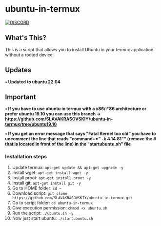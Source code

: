 # ubuntu-in-termux

[![DISCORD](https://img.shields.io/badge/Chat-On%20Discord-738BD7.svg?style=for-the-badge)](https://discord.gg/Xaqkdeh)

## What's This?

This is a script that allows you to install Ubuntu in your termux application without a rooted device

## Updates

**• Updated to ubuntu 22.04**

## Important

**• If you have to use ubuntu in termux with a x86/i\*86 architecture or prefer ubuntu 19.10 you can use this branch -> https://github.com/SLAVAKRASOVSKIY/ubuntu-in-termux/tree/ubuntu19.10**

**• If you get an error message that says "Fatal Kernel too old" you have to uncomment the line that reads "command+=" -k 4.14.81"" (remove the # that is located in front of the line) in the "startubuntu.sh" file**

### Installation steps

1. Update termux: `apt-get update && apt-get upgrade -y`
2. Install wget: `apt-get install wget -y`
3. Install proot: `apt-get install proot -y`
4. Install git: `apt-get install git -y`
5. Go to HOME folder: `cd ~`
6. Download script: `git clone https://github.com/SLAVAKRASOVSKIY/ubuntu-in-termux.git`
8. Go to script folder: `cd ubuntu-in-termux`
9. Give execution permission: `chmod +x ubuntu.sh`
10. Run the script: `./ubuntu.sh -y`
11. Now just start ubuntu: `./startubuntu.sh`
